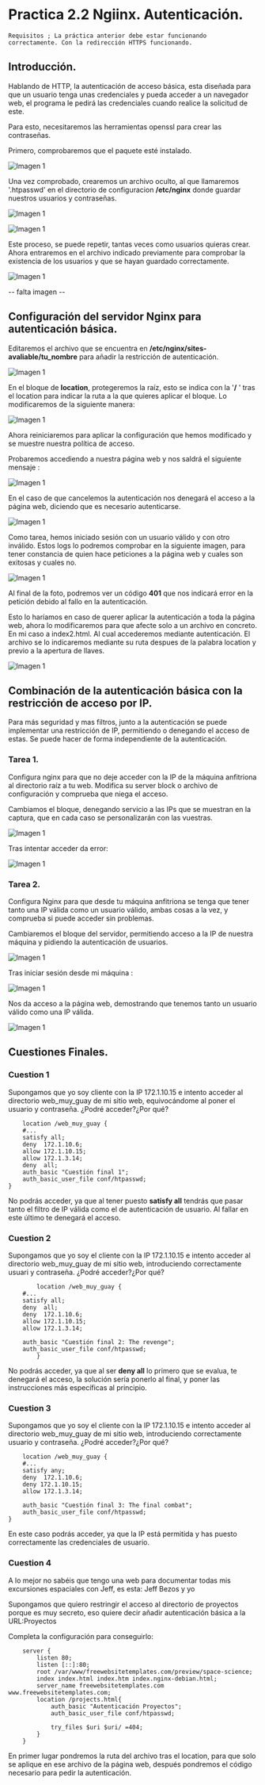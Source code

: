 # Practica 2.2 Ngiinx. Autenticación.
    Requisitos ; La práctica anterior debe estar funcionando correctamente. Con la redirección HTTPS funcionando. 
## Introducción. 
Hablando de HTTP, la autenticación de acceso básica, esta diseñada para que un usuario tenga unas credenciales y pueda acceder a un navegador web, el programa le pedirá las credenciales cuando realice la solicitud de este.

Para esto, necesitaremos las herramientas openssl para crear las contraseñas.

Primero, comprobaremos que el paquete esté instalado. 

![Imagen 1](assets/images/1comando_paqueteinstalado.png)

Una vez comprobado, crearemos un archivo oculto, al que llamaremos '.htpasswd' en el directorio de configuracion **/etc/nginx** donde guardar nuestros usuarios y contraseñas. 

![Imagen 1](assets/images/2comando_creacionusuarios1.png)

![Imagen 1](assets/images/3comando_creacionusuarios2.png)

Este proceso, se puede repetir, tantas veces como usuarios quieras crear. Ahora entraremos en el archivo indicado previamente para comprobar la existencia de los usuarios y que se hayan guardado correctamente. 


![Imagen 1](assets/images/4comando_ficherousuarios.png)

-- falta imagen -- 

## Configuración del servidor Nginx para autenticación básica. 
Editaremos el archivo que se encuentra en **/etc/nginx/sites-avaliable/tu_nombre** para añadir la restricción de autenticación. 

![Imagen 1](assets/images/5comando_accederficherosites.png)

En el bloque de **location**, protegeremos la raíz, esto se indica con la '**/** ' tras el location para indicar la ruta a la que quieres aplicar el bloque. Lo modificaremos de la siguiente manera: 

![Imagen 1](assets/images/6comando_modificacionlocation.png)

Ahora reiniciaremos para aplicar la configuración que hemos modificado y se muestre nuestra política de acceso. 

Probaremos accediendo a nuestra página web y nos saldrá el siguiente mensaje : 

![Imagen 1](assets/images/7comando_autenticacion1.png)

En el caso de que cancelemos la autenticación nos denegará el acceso a la página web, diciendo que es necesario autenticarse. 

![Imagen 1](assets/images/8comando_autenticacioncancelada.png)

Como tarea, hemos iniciado sesión con un usuario válido y con otro inválido. Estos logs lo podremos comprobar en la siguiente imagen, para tener constancia de quien hace peticiones a la página web y cuales son exitosas y cuales no. 

![Imagen 1](assets/images/9comando_tarea1acceslog.png)

Al final de la foto, podremos ver un código **401** que nos indicará error en la petición debido al fallo en la  autenticación. 

Esto lo haríamos en caso de querer aplicar la autenticación a toda la página web, ahora lo modificaremos para que afecte solo a un archivo en concreto. En mi caso a index2.html. Al cual accederemos mediante autenticación. El archivo se lo indicaremos mediante su ruta despues de la palabra location y previo a la apertura de llaves. 

![Imagen 1](assets/images/10comando_modificacionlocation2.png)

## Combinación de la autenticación básica con la restricción de acceso por IP. 
Para más seguridad y mas filtros, junto a la autenticación se puede implementar una restricción de IP, permitiendo o denegando el acceso de estas. Se puede hacer de forma independiente de la autenticación. 

### Tarea 1.
Configura nginx para que no deje acceder con la IP de la máquina anfitriona al directorio raíz a tu web. Modifica su server block o archivo de configuración y comprueba que niega el acceso. 

Cambiamos el bloque, denegando servicio a las IPs que se muestran en la captura, que en cada caso se personalizarán con las vuestras.

![Imagen 1](assets/images/11comando_denegacionip1.png)

Tras intentar acceder da error: 

![Imagen 1](assets/images/12comando_accesodenegado.png)

### Tarea 2. 
Configura Nginx para que desde tu máquina anfitriona se tenga que tener tanto una IP válida como un usuario válido, ambas cosas a la vez, y comprueba si puede acceder sin problemas. 

Cambiaremos el bloque del servidor, permitiendo acceso a la IP de nuestra máquina y pidiendo la autenticación de usuarios.

![Imagen 1](assets/images/15comando_denegarallow.png)

Tras iniciar sesión desde mi máquina : 

![Imagen 1](assets/images/13comando_autenticacionprueba.png)


Nos da acceso a la página web, demostrando que tenemos tanto un usuario válido como una IP válida. 

![Imagen 1](assets/images/14comando_accesoautenticacion.png)

## Cuestiones Finales. 
### Cuestion 1 
Supongamos que yo soy cliente con la IP 172.1.10.15 e intento acceder al directorio web_muy_guay de mi sitio web, equivocándome al poner el usuario y contraseña. ¿Podré acceder?¿Por qué?

```
    location /web_muy_guay {
    #...
    satisfy all;    
    deny  172.1.10.6;
    allow 172.1.10.15;
    allow 172.1.3.14;
    deny  all;
    auth_basic "Cuestión final 1";
    auth_basic_user_file conf/htpasswd;
}
```
No podrás acceder, ya que al tener puesto **satisfy all** tendrás que pasar tanto el filtro de IP válida como el de autenticación de usuario. Al fallar en este último te denegará el acceso. 


### Cuestion 2
Supongamos que yo soy el cliente con la IP 172.1.10.15 e intento acceder al directorio web_muy_guay de mi sitio web, introduciendo correctamente usuari y contraseña. ¿Podré acceder?¿Por qué?

```
        location /web_muy_guay {
    #...
    satisfy all;    
    deny  all;
    deny  172.1.10.6;
    allow 172.1.10.15;
    allow 172.1.3.14;

    auth_basic "Cuestión final 2: The revenge";
    auth_basic_user_file conf/htpasswd;
        }
```
No podrás acceder, ya que al ser **deny all** lo primero que se evalua, te denegará el acceso, la solución sería ponerlo al final, y poner las instrucciones más específicas al principio. 


### Cuestion 3
Supongamos que yo soy el cliente con la IP 172.1.10.15 e intento acceder al directorio web_muy_guay de mi sitio web, introduciendo correctamente usuario y contraseña. ¿Podré acceder?¿Por qué?

```
    location /web_muy_guay {
    #...
    satisfy any;    
    deny  172.1.10.6;
    deny 172.1.10.15;
    allow 172.1.3.14;

    auth_basic "Cuestión final 3: The final combat";
    auth_basic_user_file conf/htpasswd;
}
```
En este caso podrás acceder, ya que la IP está permitida y has puesto correctamente las credenciales de usuario. 

### Cuestion 4
A lo mejor no sabéis que tengo una web para documentar todas mis excursiones espaciales con Jeff, es esta: Jeff Bezos y yo

Supongamos que quiero restringir el acceso al directorio de proyectos porque es muy secreto, eso quiere decir añadir autenticación básica a la URL:Proyectos

Completa la configuración para conseguirlo:

```
    server {
        listen 80;
        listen [::]:80;
        root /var/www/freewebsitetemplates.com/preview/space-science;
        index index.html index.htm index.nginx-debian.html;
        server_name freewebsitetemplates.com www.freewebsitetemplates.com;
        location /projects.html{
            auth_basic "Autenticación Proyectos";
            auth_basic_user_file conf/htpasswd;

            try_files $uri $uri/ =404;
        }
    }
```
En primer lugar pondremos la ruta del archivo tras el location, para que solo se aplique en ese archivo de la página web, después pondremos el código necesario para pedir la autenticación. 
